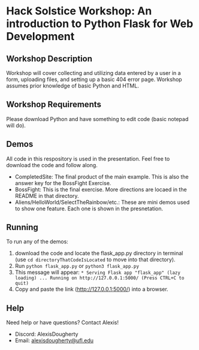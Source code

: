 # Hack Solstice Workshop: An introduction to Python Flask for Web Development

## Workshop Description
Workshop will cover collecting and utilizing data entered by a user in a form, uploading files, and setting up a basic 404 error page. Workshop assumes prior knowledge of basic Python and HTML.

## Workshop Requirements
Please download Python and have something to edit code (basic notepad will do).

## Demos
All code in this respository is used in the presentation. Feel free to download the code and follow along.

* CompletedSite: The final product of the main example. This is also the answer key for the BossFight Exercise.
* BossFight: This is the final exercise. More directions are locaed in the README in that directory.
* Aliens/HelloWorld/SelectTheRainbow/etc.: These are mini demos used to show one feature. Each one is shown in the presnetation.

## Running
To run any of the demos:
1. download the code and locate the flask_app.py directory in terminal (use `cd directoryThatCodeIsLocated` to move into that directory).
2. Run `python flask_app.py` or `python3 flask_app.py`
3. This message will appear: `* Serving Flask app "flask_app" (lazy loading) ... Running on http://127.0.0.1:5000/ (Press CTRL+C to quit)`
4. Copy and paste the link (http://127.0.0.1:5000/) into a browser. 

## Help
Need help or have questions? Contact Alexis!
* Discord: AlexisDougherty
* Email: alexisdougherty@ufl.edu
